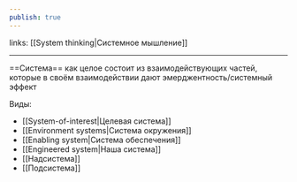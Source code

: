 ```yaml
---
publish: true
---
```

links: [[System thinking|Системное мышление]] 

---

==Система== как целое состоит из взаимодействующих частей, которые в своём взаимодействии дают эмерджентность/системный эффект


Виды:
- [[System-of-interest|Целевая система]]
- [[Environment systems|Система окружения]]
- [[Enabling system|Система обеспечения]]
- [[Engineered system|Наша система]]
- [[Надсистема]]
- [[Подсистема]]
